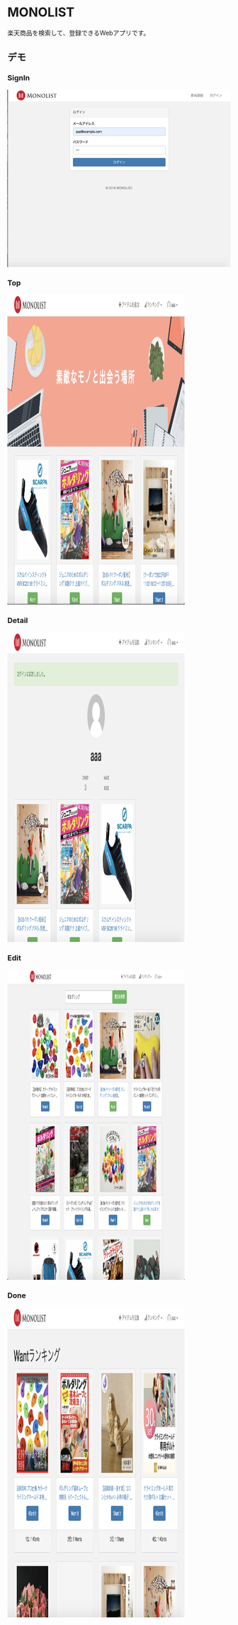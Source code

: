 # MONOLIST

楽天商品を検索して、登録できるWebアプリです。

## デモ
### SignIn
<img src="https://github.com/riku3/monolist/blob/master/demo/MONOLIST_sinIn_demo.png" width="800" height="400">

### Top
<img src="https://github.com/riku3/monolist/blob/master/demo/MONOLIST_top_demo.png" width="400" height="700">

### Detail
<img src="https://github.com/riku3/monolist/blob/master/demo/MONOLIST_myItem_demo.png" width="400" height="700">

### Edit
<img src="https://github.com/riku3/monolist/blob/master/demo/MONOLIST_search_demo.png" width="400" height="700">

### Done
<img src="https://github.com/riku3/monolist/blob/master/demo/MONOLIST_ranking_demo.png" width="400" height="700">
